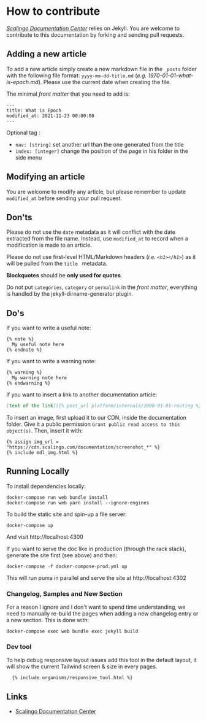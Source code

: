 # How to contribute

[*Scalingo Documentation Center*](http://doc.scalingo.com) relies on Jekyll. You are welcome to contribute to this documentation by forking and sending pull requests.

## Adding a new article

To add a new article simply create a new markdown file in the `_posts` folder with the following file format: `yyyy-mm-dd-title.md` (*e.g. 1970-01-01-what-is-epoch.md*).
Please use the current date when creating the file.

The minimal *front matter* that you need to add is:

```
---
title: What is Epoch
modified_at: 2021-11-23 00:00:00
---
```

Optional tag :

- `nav: [string]` set another url than the one generated from the title
- `index: [integer]` change the position of the page in his folder in the side menu

## Modifying an article

You are welcome to modify any article, but please remember to update `modified_at` before sending your pull request.

## Don'ts

Please do not use the `date` metadata as it will conflict with the date extracted from the file name. Instead, use `modified_at` to record when a modification is made to an article.

Please do not use first-level HTML/Markdown headers (*i.e. `<h1></h1>`*) as it will be pulled from the `title ` metadata.

__Blockquotes__ should be **only used for quotes**.

Do not put `categories`, `category` or `permalink` in the *front matter*, everything is handled by the jekyll-dirname-generator plugin.

## Do's

If you want to write a useful note:

```
{% note %}
  My useful note here
{% endnote %}
```

If you want to write a warning note:

```
{% warning %}
  My warning note here
{% endwarning %}
```

If you want to insert a link to another documentation article:

```markdown
[text of the link]({% post_url platform/internals/2000-01-01-routing %})
```

To insert an image, first upload it to our CDN, inside the documentation
folder. Give it a public permission `Grant public read access to this
object(s)`. Then, insert it with:

```liquid
{% assign img_url = "https://cdn.scalingo.com/documentation/screenshot_*" %}
{% include mdl_img.html %}
```

## Running Locally

To install dependencies locally:

```
docker-compose run web bundle install
docker-compose run web yarn install --ignore-engines
```

To build the static site and spin-up a file server:

```
docker-compose up
```

And visit http://localhost:4300

If you want to serve the doc like in production (through the rack stack), generate the site first (see above) and then:

```
docker-compose -f docker-compose-prod.yml up
```

This will run puma in parallel and serve the site at http://localhost:4302

### Changelog, Samples and New Section

For a reason I ignore and I don't want to spend time understanding, we need to manually re-build the pages when adding a new changelog entry or a new section.
This is done with:

```
docker-compose exec web bundle exec jekyll build
```

### Dev tool

To help debug responsive layout issues add this tool in the default layout, it will show the current Tailwind screen & size in every pages.

```
  {% include organisms/responsive_tool.html %}
```

## Links

* [Scalingo Documentation Center](http://doc.scalingo.com)
